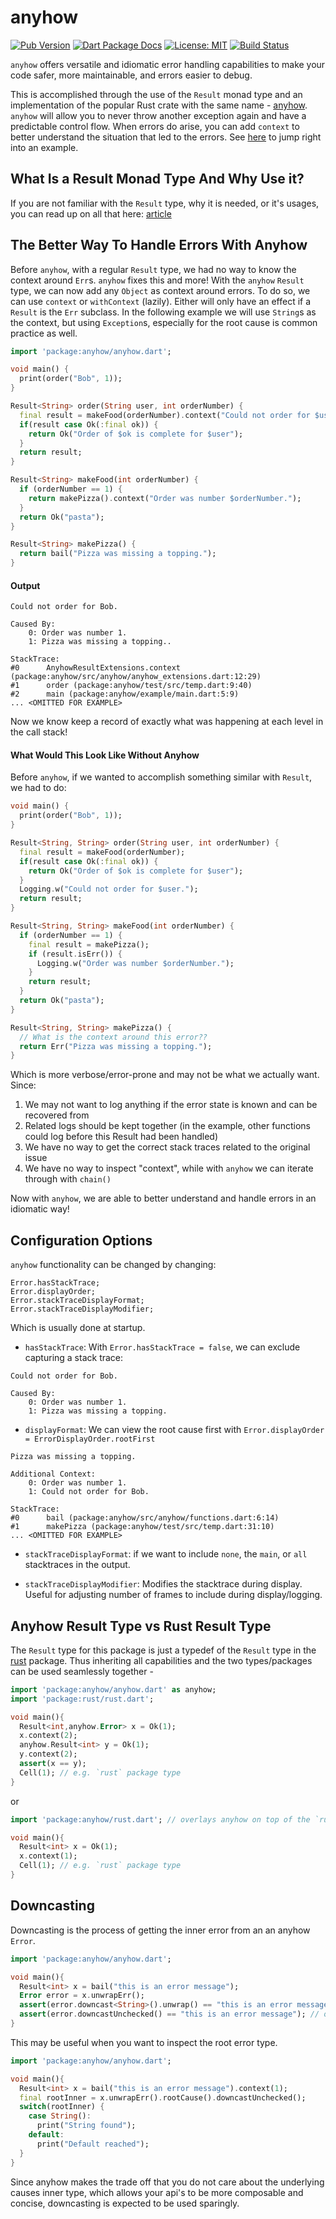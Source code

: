 # anyhow

[![Pub Version](https://img.shields.io/pub/v/anyhow.svg)](https://pub.dev/packages/anyhow)
[![Dart Package Docs](https://img.shields.io/badge/documentation-pub.dev-blue.svg)](https://pub.dev/documentation/anyhow/latest/)
[![License: MIT](https://img.shields.io/badge/license-MIT-purple.svg)](https://opensource.org/licenses/MIT)
[![Build Status](https://github.com/mcmah309/anyhow/actions/workflows/dart.yml/badge.svg)](https://github.com/mcmah309/anyhow/actions)

`anyhow` offers versatile and idiomatic error handling capabilities to make your code safer, more maintainable, and
errors easier to debug.

This is accomplished through the use of the `Result` monad type and
an implementation of the popular Rust crate with the same name - [anyhow].
`anyhow` will allow you to never throw another exception again and have a predictable control flow. When
errors do arise, you can add `context` to better understand the situation that led to the errors.
See [here](#the-better-way-to-handle-errors-with-anyhow) to jump right into an example.

## What Is a Result Monad Type And Why Use it?
If you are not familiar with the `Result` type, why it is needed, or it's usages, you can read up on all that here: 
[article](https://mcmah309.github.io/#/blog/the_result_type_in_dart)

## The Better Way To Handle Errors With Anyhow
Before `anyhow`, with a regular `Result` type, we had no way to know the context around `Err`s. `anyhow` fixes this and 
more!
With the `anyhow` `Result` type, we can now add any `Object` as context around errors. To do so, we can use `context` or
`withContext` (lazily). Either will only have an effect if a `Result` is the `Err` subclass. In the following
example we will use `String`s as the context, but using `Exception`s, especially for the root cause is common practice
as well.
```dart
import 'package:anyhow/anyhow.dart';

void main() {
  print(order("Bob", 1));
}

Result<String> order(String user, int orderNumber) {
  final result = makeFood(orderNumber).context("Could not order for $user.");
  if(result case Ok(:final ok)) {
    return Ok("Order of $ok is complete for $user");
  }
  return result;
}

Result<String> makeFood(int orderNumber) {
  if (orderNumber == 1) {
    return makePizza().context("Order was number $orderNumber.");
  }
  return Ok("pasta");
}

Result<String> makePizza() {
  return bail("Pizza was missing a topping.");
}
```
#### Output
```text
Could not order for Bob.

Caused By:
	0: Order was number 1.
	1: Pizza was missing a topping..
	
StackTrace:
#0      AnyhowResultExtensions.context (package:anyhow/src/anyhow/anyhow_extensions.dart:12:29)
#1      order (package:anyhow/test/src/temp.dart:9:40)
#2      main (package:anyhow/example/main.dart:5:9)
... <OMITTED FOR EXAMPLE>
```
Now we know keep a record of exactly what was happening at each level in the call stack!

#### What Would This Look Like Without Anyhow
Before `anyhow`, if we wanted to accomplish something similar with `Result`, we had to do:

```dart
void main() {
  print(order("Bob", 1));
}

Result<String, String> order(String user, int orderNumber) {
  final result = makeFood(orderNumber);
  if(result case Ok(:final ok)) {
    return Ok("Order of $ok is complete for $user");
  }
  Logging.w("Could not order for $user.");
  return result;
}

Result<String, String> makeFood(int orderNumber) {
  if (orderNumber == 1) {
    final result = makePizza();
    if (result.isErr()) {
      Logging.w("Order was number $orderNumber.");
    }
    return result;
  }
  return Ok("pasta");
}

Result<String, String> makePizza() {
  // What is the context around this error??
  return Err("Pizza was missing a topping.");
}
```

Which is more verbose/error-prone and may not be what we actually want. Since:

1. We may not want to log anything if the error state is
   known and can be recovered from
2. Related logs should be kept together (in the example, other functions could log before this Result had been handled)
3. We have no way to get the correct stack traces related to the original issue
4. We have no way to inspect "context", while with `anyhow` we can iterate through with `chain()`

Now with `anyhow`, we are able to better understand and handle errors in an idiomatic way!

## Configuration Options

`anyhow` functionality can be changed by changing:

```text
Error.hasStackTrace;
Error.displayOrder;
Error.stackTraceDisplayFormat;
Error.stackTraceDisplayModifier;
```

Which is usually done at startup.

* `hasStackTrace`: With `Error.hasStackTrace = false`, we can exclude capturing a stack trace:

```text
Could not order for Bob.

Caused By:
	0: Order was number 1.
	1: Pizza was missing a topping.
```

* `displayFormat`: We can view the root cause first with `Error.displayOrder = ErrorDisplayOrder.rootFirst`

```text
Pizza was missing a topping.

Additional Context:
	0: Order was number 1.
	1: Could not order for Bob.

StackTrace:
#0      bail (package:anyhow/src/anyhow/functions.dart:6:14)
#1      makePizza (package:anyhow/test/src/temp.dart:31:10)
... <OMITTED FOR EXAMPLE>
```

* `stackTraceDisplayFormat`: if we want to include `none`, the `main`, or `all` stacktraces in the output.


* `stackTraceDisplayModifier`: Modifies the stacktrace during display. Useful for adjusting
  number of frames to include during display/logging.

## Anyhow Result Type vs Rust Result Type
The `Result` type for this package is just a typedef of the `Result` type in the [rust] package.
Thus inheriting all capabilities and the two types/packages can be used seamlessly together -
```dart
import 'package:anyhow/anyhow.dart' as anyhow;
import 'package:rust/rust.dart';

void main(){
  Result<int,anyhow.Error> x = Ok(1);
  x.context(2);
  anyhow.Result<int> y = Ok(1);
  y.context(2);
  assert(x == y);
  Cell(1); // e.g. `rust` package type
}
```
or
```dart
import 'package:anyhow/rust.dart'; // overlays anyhow on top of the `rust` package

void main(){
  Result<int> x = Ok(1);
  x.context(1);
  Cell(1); // e.g. `rust` package type
}
```

## Downcasting
Downcasting is the process of getting the inner error from an an anyhow `Error`.
```dart
import 'package:anyhow/anyhow.dart';

void main(){
  Result<int> x = bail("this is an error message");
  Error error = x.unwrapErr();
  assert(error.downcast<String>().unwrap() == "this is an error message");
  assert(error.downcastUnchecked() == "this is an error message"); // or
}
```
This may be useful when you want to inspect the root error type.
```dart
import 'package:anyhow/anyhow.dart';

void main(){
  Result<int> x = bail("this is an error message").context(1);
  final rootInner = x.unwrapErr().rootCause().downcastUnchecked();
  switch(rootInner) {
    case String():
      print("String found");
    default:
      print("Default reached");
  }
}
```
Since anyhow makes the trade off that you do not care about the underlying causes inner type,
which allows your api's to be more composable and concise, 
downcasting is expected to be used sparingly.

[anyhow]: https://docs.rs/anyhow/latest/anyhow/
[rust]: https://pub.dev/packages/rust_core
